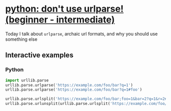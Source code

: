 # [python: don't use urlparse! (beginner - intermediate)](https://www.youtube.com/watch?v=ABJvdsIANds)

Today I talk about `urlparse`, archaic url formats, and why you should use something else

## Interactive examples

### Python

```python
import urllib.parse
urllib.parse.urlparse('https://example.com/foo/bar?q=1')
urllib.parse.urlparse('https://example.com/foo/bar?q=1#foo')

urllib.parse.urlsplit('https://example.com/foo/bar;foo=1&bar=2?q=1&r=2#foo')
urllib.parse.urlunsplit(urllib.parse.urlsplit('https://example.com/foo/bar;foo=1&bar=2?q=1&r=2#foo'))
```
